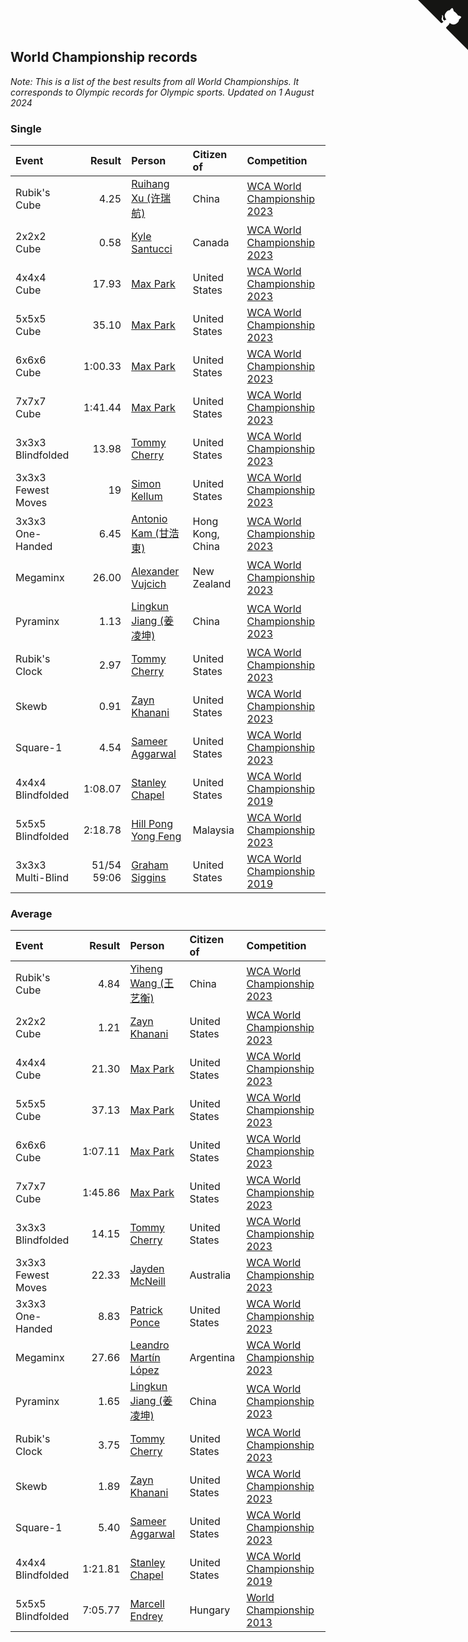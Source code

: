 ## World Championship records

*Note: This is a list of the best results from all World Championships. It corresponds to Olympic records for Olympic sports.*
*Updated on  1 August 2024*


### Single

| Event | Result | Person | Citizen of | Competition |
| :--- | ---: | :--- | :--- | :--- |
| Rubik's Cube | 4.25 | [Ruihang Xu (许瑞航)](https://www.worldcubeassociation.org/persons/2017XURU04) | China | [WCA World Championship 2023](https://www.worldcubeassociation.org/competitions/WC2023) |
| 2x2x2 Cube | 0.58 | [Kyle Santucci](https://www.worldcubeassociation.org/persons/2016SANT08) | Canada | [WCA World Championship 2023](https://www.worldcubeassociation.org/competitions/WC2023) |
| 4x4x4 Cube | 17.93 | [Max Park](https://www.worldcubeassociation.org/persons/2012PARK03) | United States | [WCA World Championship 2023](https://www.worldcubeassociation.org/competitions/WC2023) |
| 5x5x5 Cube | 35.10 | [Max Park](https://www.worldcubeassociation.org/persons/2012PARK03) | United States | [WCA World Championship 2023](https://www.worldcubeassociation.org/competitions/WC2023) |
| 6x6x6 Cube | 1:00.33 | [Max Park](https://www.worldcubeassociation.org/persons/2012PARK03) | United States | [WCA World Championship 2023](https://www.worldcubeassociation.org/competitions/WC2023) |
| 7x7x7 Cube | 1:41.44 | [Max Park](https://www.worldcubeassociation.org/persons/2012PARK03) | United States | [WCA World Championship 2023](https://www.worldcubeassociation.org/competitions/WC2023) |
| 3x3x3 Blindfolded | 13.98 | [Tommy Cherry](https://www.worldcubeassociation.org/persons/2015CHER07) | United States | [WCA World Championship 2023](https://www.worldcubeassociation.org/competitions/WC2023) |
| 3x3x3 Fewest Moves | 19 | [Simon Kellum](https://www.worldcubeassociation.org/persons/2016KELL12) | United States | [WCA World Championship 2023](https://www.worldcubeassociation.org/competitions/WC2023) |
| 3x3x3 One-Handed | 6.45 | [Antonio Kam (甘浩東)](https://www.worldcubeassociation.org/persons/2017TUNG13) | Hong Kong, China | [WCA World Championship 2023](https://www.worldcubeassociation.org/competitions/WC2023) |
| Megaminx | 26.00 | [Alexander Vujcich](https://www.worldcubeassociation.org/persons/2019VUJC01) | New Zealand | [WCA World Championship 2023](https://www.worldcubeassociation.org/competitions/WC2023) |
| Pyraminx | 1.13 | [Lingkun Jiang (姜凌坤)](https://www.worldcubeassociation.org/persons/2019JIAN54) | China | [WCA World Championship 2023](https://www.worldcubeassociation.org/competitions/WC2023) |
| Rubik's Clock | 2.97 | [Tommy Cherry](https://www.worldcubeassociation.org/persons/2015CHER07) | United States | [WCA World Championship 2023](https://www.worldcubeassociation.org/competitions/WC2023) |
| Skewb | 0.91 | [Zayn Khanani](https://www.worldcubeassociation.org/persons/2018KHAN28) | United States | [WCA World Championship 2023](https://www.worldcubeassociation.org/competitions/WC2023) |
| Square-1 | 4.54 | [Sameer Aggarwal](https://www.worldcubeassociation.org/persons/2017AGGA01) | United States | [WCA World Championship 2023](https://www.worldcubeassociation.org/competitions/WC2023) |
| 4x4x4 Blindfolded | 1:08.07 | [Stanley Chapel](https://www.worldcubeassociation.org/persons/2016CHAP04) | United States | [WCA World Championship 2019](https://www.worldcubeassociation.org/competitions/WC2019) |
| 5x5x5 Blindfolded | 2:18.78 | [Hill Pong Yong Feng](https://www.worldcubeassociation.org/persons/2017FENG10) | Malaysia | [WCA World Championship 2023](https://www.worldcubeassociation.org/competitions/WC2023) |
| 3x3x3 Multi-Blind | 51/54 59:06 | [Graham Siggins](https://www.worldcubeassociation.org/persons/2016SIGG01) | United States | [WCA World Championship 2019](https://www.worldcubeassociation.org/competitions/WC2019) |

### Average

| Event | Result | Person | Citizen of | Competition |
| :--- | ---: | :--- | :--- | :--- |
| Rubik's Cube | 4.84 | [Yiheng Wang (王艺衡)](https://www.worldcubeassociation.org/persons/2019WANY36) | China | [WCA World Championship 2023](https://www.worldcubeassociation.org/competitions/WC2023) |
| 2x2x2 Cube | 1.21 | [Zayn Khanani](https://www.worldcubeassociation.org/persons/2018KHAN28) | United States | [WCA World Championship 2023](https://www.worldcubeassociation.org/competitions/WC2023) |
| 4x4x4 Cube | 21.30 | [Max Park](https://www.worldcubeassociation.org/persons/2012PARK03) | United States | [WCA World Championship 2023](https://www.worldcubeassociation.org/competitions/WC2023) |
| 5x5x5 Cube | 37.13 | [Max Park](https://www.worldcubeassociation.org/persons/2012PARK03) | United States | [WCA World Championship 2023](https://www.worldcubeassociation.org/competitions/WC2023) |
| 6x6x6 Cube | 1:07.11 | [Max Park](https://www.worldcubeassociation.org/persons/2012PARK03) | United States | [WCA World Championship 2023](https://www.worldcubeassociation.org/competitions/WC2023) |
| 7x7x7 Cube | 1:45.86 | [Max Park](https://www.worldcubeassociation.org/persons/2012PARK03) | United States | [WCA World Championship 2023](https://www.worldcubeassociation.org/competitions/WC2023) |
| 3x3x3 Blindfolded | 14.15 | [Tommy Cherry](https://www.worldcubeassociation.org/persons/2015CHER07) | United States | [WCA World Championship 2023](https://www.worldcubeassociation.org/competitions/WC2023) |
| 3x3x3 Fewest Moves | 22.33 | [Jayden McNeill](https://www.worldcubeassociation.org/persons/2012MCNE01) | Australia | [WCA World Championship 2023](https://www.worldcubeassociation.org/competitions/WC2023) |
| 3x3x3 One-Handed | 8.83 | [Patrick Ponce](https://www.worldcubeassociation.org/persons/2012PONC02) | United States | [WCA World Championship 2023](https://www.worldcubeassociation.org/competitions/WC2023) |
| Megaminx | 27.66 | [Leandro Martín López](https://www.worldcubeassociation.org/persons/2018LOPE22) | Argentina | [WCA World Championship 2023](https://www.worldcubeassociation.org/competitions/WC2023) |
| Pyraminx | 1.65 | [Lingkun Jiang (姜凌坤)](https://www.worldcubeassociation.org/persons/2019JIAN54) | China | [WCA World Championship 2023](https://www.worldcubeassociation.org/competitions/WC2023) |
| Rubik's Clock | 3.75 | [Tommy Cherry](https://www.worldcubeassociation.org/persons/2015CHER07) | United States | [WCA World Championship 2023](https://www.worldcubeassociation.org/competitions/WC2023) |
| Skewb | 1.89 | [Zayn Khanani](https://www.worldcubeassociation.org/persons/2018KHAN28) | United States | [WCA World Championship 2023](https://www.worldcubeassociation.org/competitions/WC2023) |
| Square-1 | 5.40 | [Sameer Aggarwal](https://www.worldcubeassociation.org/persons/2017AGGA01) | United States | [WCA World Championship 2023](https://www.worldcubeassociation.org/competitions/WC2023) |
| 4x4x4 Blindfolded | 1:21.81 | [Stanley Chapel](https://www.worldcubeassociation.org/persons/2016CHAP04) | United States | [WCA World Championship 2019](https://www.worldcubeassociation.org/competitions/WC2019) |
| 5x5x5 Blindfolded | 7:05.77 | [Marcell Endrey](https://www.worldcubeassociation.org/persons/2007ENDR01) | Hungary | [World Championship 2013](https://www.worldcubeassociation.org/competitions/WC2013) |


<a href="https://github.com/jonatanklosko/wca_statistics" class="github-corner" aria-label="View source on Github"><svg width="80" height="80" viewBox="0 0 250 250" style="fill:#151513; color:#fff; position: absolute; top: 0; border: 0; right: 0;" aria-hidden="true"><path d="M0,0 L115,115 L130,115 L142,142 L250,250 L250,0 Z"></path><path d="M128.3,109.0 C113.8,99.7 119.0,89.6 119.0,89.6 C122.0,82.7 120.5,78.6 120.5,78.6 C119.2,72.0 123.4,76.3 123.4,76.3 C127.3,80.9 125.5,87.3 125.5,87.3 C122.9,97.6 130.6,101.9 134.4,103.2" fill="currentColor" style="transform-origin: 130px 106px;" class="octo-arm"></path><path d="M115.0,115.0 C114.9,115.1 118.7,116.5 119.8,115.4 L133.7,101.6 C136.9,99.2 139.9,98.4 142.2,98.6 C133.8,88.0 127.5,74.4 143.8,58.0 C148.5,53.4 154.0,51.2 159.7,51.0 C160.3,49.4 163.2,43.6 171.4,40.1 C171.4,40.1 176.1,42.5 178.8,56.2 C183.1,58.6 187.2,61.8 190.9,65.4 C194.5,69.0 197.7,73.2 200.1,77.6 C213.8,80.2 216.3,84.9 216.3,84.9 C212.7,93.1 206.9,96.0 205.4,96.6 C205.1,102.4 203.0,107.8 198.3,112.5 C181.9,128.9 168.3,122.5 157.7,114.1 C157.9,116.9 156.7,120.9 152.7,124.9 L141.0,136.5 C139.8,137.7 141.6,141.9 141.8,141.8 Z" fill="currentColor" class="octo-body"></path></svg></a><style>.github-corner:hover .octo-arm{animation:octocat-wave 560ms ease-in-out}@keyframes octocat-wave{0%,100%{transform:rotate(0)}20%,60%{transform:rotate(-25deg)}40%,80%{transform:rotate(10deg)}}@media (max-width:500px){.github-corner:hover .octo-arm{animation:none}.github-corner .octo-arm{animation:octocat-wave 560ms ease-in-out}}</style>
